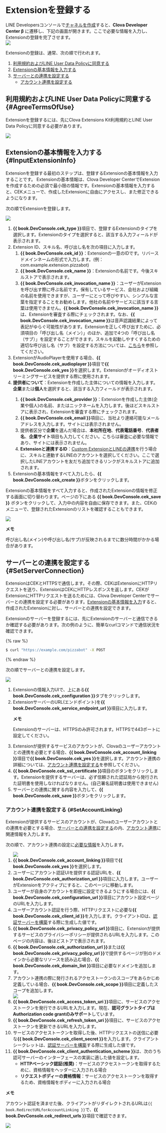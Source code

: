 # Extensionを登録する

LINE Developersコンソールで[チャネルを作成](/DevConsole/Guides/CEK/Create_Channel.md)すると、**Clova Developer Center β** に遷移し、下記の画面が開きます。ここで必要な情報を入力し、Extensionの登録を完了させます。  
![](/DevConsole/Resources/Images/DevConsole-New_Extension.png)

Extensionの登録は、通常、次の順で行われます。

<ol>
  <li><a href="#AgreeTermsOfUse">利用規約およびLINE User Data Policyに同意する</a></li>
  <li><a href="#InputExtensionInfo">Extensionの基本情報を入力する</a></li>
  <li><a href="#SetServerConnection">サーバーとの連携を設定する</a>
    <ul>
      <li><a href="#SetAccountLinking">アカウント連携を設定する</a></li>
    </ul>
  </li>
</ol>

## 利用規約およびLINE User Data Policyに同意する {#AgreeTermsOfUse}

Extensionを登録するには、先にClova Extensions Kit利用規約とLINE User Data Policyに同意する必要があります。

![](/DevConsole/Resources/Images/DevConsole-Agree_Terms_of_Use_and_Collecting_Personal_Info.png)

## Extensionの基本情報を入力する {#InputExtensionInfo}

Extensionを登録する最初のステップは、登録するExtensionの基本情報を入力することです。
Extensionの基本情報は、Clova Developer CenterでExtensionを作成するための必須で最小限の情報です。Extensionの基本情報を入力すると、CEKメニューで、作成したExtensionに自由にアクセスし、また修正できるようになります。

次の順でExtensionを登録します。

![](/DevConsole/Resources/Images/DevConsole-Create_New_Extension.png)

<ol>
  <li><strong>{{ book.DevConsole.cek_type }}</strong>項目で、登録するExtensionのタイプを選択します。Extensionのタイプを選択すると、該当する入力フィールドが表示されます。</li>
  <li>Extension ID、スキル名、呼び出し名を次の項目に入力します。
    <ol>
      <li><strong>{{ book.DevConsole.cek_id }}</strong>：Extensionの一意のIDです。リバースドメインネームの形式で入力します。(例：com.example.extension.pizzabot)</li>
      <li><strong>{{ book.DevConsole.cek_name }}</strong>：Extensionの名前です。今後スキルストアで表示されます。</li>
      <li><strong>{{ book.DevConsole.cek_invocation_name }}</strong>：ユーザーがExtensionを呼び出す際に呼ぶ名前です。保有しているサービス、会社および組織の名前を使用できますが、ユーザーにとって呼びやすい、シンプルな言葉を指定することをお勧めします。他社の名前やサービスに該当する言葉は使用できません。<strong>{{ book.DevConsole.cek_invocation_name }}</strong>は、Extensionを審査する際にチェックされます。なお、<strong>{{ book.DevConsole.cek_invocation_name }}</strong>は音声認識結果によって表記がゆらぐ可能性があります。Extensionを正しく呼び出すために、必須項目の「呼び出し名（メイン）」のほか、追加で4つの「呼び出し名（サブ）」を設定することができます。スキルを起動しやすくするための適切な呼び出し名（サブ）を設定する方法については、<a href="/Design/Design_Guideline_For_Extension.md#DefineSubInvocationName">こちら</a>を参照してください。</li>
    </ol>
  <li>ExtensionがAudioPlayerを使用する場合、<strong>{{ book.DevConsole.cek_audioplayer }}</strong>項目で<strong>{{ book.DevConsole.cek_yes }}</strong>を選択します。Extensionがオーディオストリーミングサービスを提供する際に使用されます。</li>
  <li><strong>提供者について</strong>：Extensionを作成した主体についての情報を入力します。<strong>企業</strong>または<strong>個人</strong>を選択すると、該当する入力フィールドが表示されます。</li>
    <ol>
      <li><strong>{{ book.DevConsole.cek_provider }}</strong>：Extensionを作成した主体(企業や個人)の名前、またはニックネームを入力します。後ほどスキルストアに表示され、Extensionを審査する際にチェックされます。</li>
      <li><strong>{{ book.DevConsole.cek_email }}</strong>項目に、当社より連絡可能なメールアドレスを入力します。サイトには表示されません。</li>
      <li>提供者区分で<strong>企業</strong>を選んだ場合は、<strong>本社所在地</strong>、<strong>代表電話番号</strong>、<strong>代表者名</strong>、<strong>企業サイト</strong>項目も入力してください。こちらは審査に必要な情報であり、サイトには表示されません。</li>
      <li><strong>Extensionと連携するID</strong>：<a href="https://clova-developers.line.biz/guide/#/CEK/Guides/Link_Messaging_API.md" target="_blank">Custom ExtensionとLINEの連携</a>を行う場合に、スキルと連動するLINEのアカウントを選択してください。ここで選択したLINEアカウントを友だち追加できるリンクがスキルストアに追加されます。</li>
    </ol>
  <li>Extensionの基本情報をすべて入力したら、<strong>{{ book.DevConsole.cek_create }}</strong>ボタンをクリックします。</li>
</ol>

Extensionの基本情報をすべて入力すると、作成されたExtensionの情報を修正する画面に切り替わります。ページの下にある **{{ book.DevConsole.cek_save }}** ボタンをクリックして、入力中の内容を自由に保存できます。また、CEKのメニューで、登録されたExtensionのリストを確認することもできます。

![](/DevConsole/Resources/Images/DevConsole-Extension_List_After_Creation.png)

<div class="note">
  <p><strong>メモ</strong></p>
  <p>呼び出し名(メイン)や呼び出し名(サブ)が反映されるまでに数分時間がかかる場合があります。</p>
</div>

## サーバーとの連携を設定する {#SetServerConnection}

ExtensionはCEKとHTTPSで通信します。その際、CEKはExtensionにHTTPリクエストを送り、ExtensionはCEKにHTTPレスポンスを返します。CEKがExtensionにHTTPリクエストを送るためには、Clova Developer Centerでサーバーとの連携を設定する必要があります。[Extensionの基本情報を入力](#InputExtensionInfo)すると、作成されたExtensionに対し、サーバーとの連携を設定できます。

Extensionのサーバーを登録するには、先にExtensionのサーバーと通信できるか確認する必要があります。次の例のように、簡単なcurlコマンドで通信状況を確認できます。

{% raw %}
```bash
$ curl "https://example.com/pizzabot" -X POST
```
{% endraw %}

次の順でサーバーとの連携を設定します。

![](/DevConsole/Resources/Images/DevConsole-Extension_Server_Settings.png)

<ol>
  <li>Extensionの情報入力UIで、上にある<strong>{{ book.DevConsole.cek_configuration }}</strong>タブをクリックします。</li>
  <li>ExtensionサーバーのURL(エンドポイント)を<strong>{{ book.DevConsole.cek_service_endpoint_url }}</strong>項目に入力します。
    <div class="note">
      <p><strong>メモ</strong></p>
      <p>Extensionのサーバーは、HTTPSのみ許可されます。HTTPSで443ポートに設定してください。</p>
    </div>
  </li>
  <li>Extensionが提供するサービスのアカウントが、Clovaのユーザーアカウントとの連携を必要とする場合、<strong>{{ book.DevConsole.cek_account_linking }}</strong>項目で<strong>{{ book.DevConsole.cek_yes }}</strong>を選択します。アカウント連携の詳細については、<a href="#SetAccountLinking">アカウント連携を設定する</a>を参照してください。</li>
  <li><strong>{{ book.DevConsole.cek_ssl_certificate }}</strong>項目のボタンをクリックします。Extensionを提供するサーバーは、必ず信頼された認証局から発行された証明書を使用しなければなりません。(自己署名証明書は使用できません)</li>
  <li>サーバーとの連携に関する内容を入力して、<strong>{{ book.DevConsole.cek_save }}</strong>ボタンをクリックします。</li>
</ol>

### アカウント連携を設定する {#SetAccountLinking}

Extensionが提供するサービスのアカウントが、Clovaのユーザーアカウントとの連携を必要とする場合、[サーバーとの連携を設定する](#SetServerConnection)の内、[アカウント連携](/CEK/Guides/Link_User_Account.md)に関連情報を入力します。

次の順で、アカウント連携の設定に[必要な情報](/CEK/Guides/Link_User_Account.md#RegisterAccountLinkingInfo)を入力します。

<ol>
  <img src="/DevConsole/Resources/Images/DevConsole-Extension_Accoun_Linking_Settings_1.png" />
  <li><strong>{{ book.DevConsole.cek_account_linking }}</strong>項目で<strong>{{ book.DevConsole.cek_yes }}</strong>を選択します。</li>
  <li>ユーザーにアカウント認証UIを提供する認証URLを、<strong>{{ book.DevConsole.cek_authorization_url }}</strong>項目に入力します。ユーザーがExtensionをアクティブにすると、このページに移動します。</li>
  <li>ユーザーが自身のアカウントを即座に設定できるようにする場合には、<strong>{{ book.DevConsole.cek_configuration_url }}</strong>項目にアカウント設定ページのURLを入力します。</li>
  <li>ユーザーアカウント認証を行う際、HTTPリクエストに必要な<strong>{{ book.DevConsole.cek_client_id }}</strong>を入力します。クライアントIDは、<a href="/CEK/Guides/Link_User_Account.md#BuildAuthServer">認証サーバーを構築</a>する際に生成した値です。</li>
  <li><strong>{{ book.DevConsole.cek_privacy_policy_url }}</strong>項目に、Extensionが提供するサービスのプライバシーポリシーが提供されるURLを入力します。このページの内容は、後ほどストアで表示されます。</li>
  <li><strong>{{ book.DevConsole.cek_authorization_url }}</strong>または<strong>{{ book.DevConsole.cek_privacy_policy_url }}</strong>で提供するページが別のドメインから必要なリソースを読み込む場合、<strong>{{ book.DevConsole.cek_domain_list }}</strong>項目に必要なドメインを追加します。</li>
  <li>アカウント連携の際に発行されるアクセストークンのスコープをあらかじめ定義している場合、<strong>{{ book.DevConsole.cek_scope }}</strong>項目に定義したスコープを追加します。</li>
  <img src="/DevConsole/Resources/Images/DevConsole-Extension_Accoun_Linking_Settings_2.png" />
  <li><strong>{{ book.DevConsole.cek_access_token_uri }}</strong>項目に、サービスのアクセストークンを発行できるURLを入力します。現在、<strong>認可グラントタイプはAuthorization code grantのみサポート</strong>しています。</li>
  <li><strong>{{ book.DevConsole.cek_refresh_token_uri }}</strong>項目に、サービスのアクセストークンを更新できるURLを入力します。</li>
  <li>サービスのアクセストークンを取得した後、HTTPリクエストの送信に必要な<strong>{{ book.DevConsole.cek_client_secret }}</strong>を入力します。クライアントシークレットは、<a href="/CEK/Guides/Link_User_Account.md#BuildAuthServer">認証サーバーを構築</a>する際に生成した値です。</li>
  <li><strong>{{ book.DevConsole.cek_client_authentication_scheme }}</strong>は、次のうち認可サーバーのインターフェースの実装に適した値を設定します。
    <ul>
      <li><strong>HTTPベーシック認証(推奨)</strong>：サービスのアクセストークンを取得するために、資格情報をヘッダーに入力される場合</li>
      <li><strong>リクエストボディーの資格情報</strong>：サービスのアクセストークンを取得するため、資格情報をボディーに入力される場合</li>
    </ul>
  </li>
</ol>

<div id="RedirectURI" class="note">
  <p><strong>メモ</strong></p>
  <p>アカウント認証を済ませた後、クライアントがリダイレクトされるURLは<code>{{ book.RedirectURLforAccountLinking }}</code>で、<strong>{{ book.DevConsole.cek_redirect_urls }}</strong>項目で確認できます。</strong></p>
  <img src="/DevConsole/Resources/Images/DevConsole-Redirect_URL_for_Extension_Accoun_Linking.png" />
</div>
